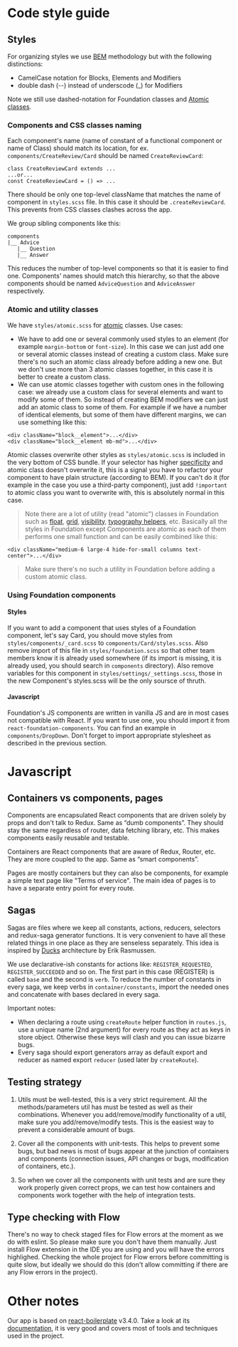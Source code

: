 # Code style guide

## Styles

For organizing styles we use [BEM](https://webdesign.tutsplus.com/articles/an-introduction-to-the-bem-methodology--cms-19403) methodology but with the following distinctions:

- CamelCase notation for Blocks, Elements and Modifiers
- double dash (--) instead of underscode (_) for Modifiers

Note we still use dashed-notation for Foundation classes and [Atomic classes](#atomic-and-utility-classes).

### Components and CSS classes naming

Each component's name (name of constant of a functional component or name of Class) should match its location, for ex. `components/CreateReview/Card` should be named `CreateReviewCard`:

```
class CreateReviewCard extends ...
...or...
const CreateReviewCard = () => ...
```

There should be only one top-level className that matches the name of component in `styles.scss` file. In this case it should be `.createReviewCard`. This prevents from CSS classes clashes across the app.

We group sibling components like this:

```
components
|__ Advice
   |__ Question
   |__ Answer
```

This reduces the number of top-level components so that it is easier to find one. Components' names should match this hierarchy, so that the above components should be named `AdviceQuestion` and `AdviceAnswer` respectively.

### Atomic and utility classes

We have `styles/atomic.scss` for [atomic](https://css-tricks.com/lets-define-exactly-atomic-css/) classes. Use cases:

- We have to add one or several commonly used styles to an element (for example `margin-bottom` or `font-size`). In this case we can just add one or several atomic classes instead of creating a custom class. Make sure there's no such an atomic class already before adding a new one. But we don't use more than 3 atomic classes together, in this case it is better to create a custom class.
- We can use atomic classes together with custom ones in the following case: we already use a custom class for several elements and want to modify some of them. So instead of creating BEM modifiers we can just add an atomic class to some of them. For example if we have a number of identical elements, but some of them have different margins, we can use something like this:

```
<div className="block__element">...</div>
<div className="block__element mb-md">...</div>
```

Atomic classes overwrite other styles as `styles/atomic.scss` is included in the very bottom of CSS bundle. If your selector has higher [specificity](https://developer.mozilla.org/ru/docs/Web/CSS/Specificity) and atomic class doesn't overwrite it, this is a signal you have to refactor your component to have plain structure (according to BEM). If you can't do it (for example in the case you use a third-party component), just add `!important` to atomic class you want to overwrite with, this is absolutely normal in this case. 

> Note there are a lot of utility (read "atomic") classes in Foundation such as [float](https://github.com/zurb/foundation-sites/blob/v6.3/docs/pages/float-classes.md), [grid](https://github.com/zurb/foundation-sites/blob/v6.3/docs/pages/grid.md), [visibility](https://github.com/zurb/foundation-sites/blob/v6.3/docs/pages/visibility.md), [typography helpers](https://github.com/zurb/foundation-sites/blob/v6.3/docs/pages/typography-helpers.md), etc. Basically all the styles in Foundation except Components are atomic as each of them performs one small function and can be easily combined like this:

```
<div className="medium-6 large-4 hide-for-small columns text-center">...</div>
```

> Make sure there's no such a utility in Foundation before adding a custom atomic class.

### Using Foundation components

#### Styles

If you want to add a component that uses styles of a Foundation component, let's say Card, you should move styles from `styles/components/_card.scss` to `components/Card/styles.scss`. Also remove import of this file in `styles/foundation.scss` so that other team members know it is already used somewhere (if its import is missing, it is already used, you should search in `components` directory). Also remove variables for this component in `styles/settings/_settings.scss`, those in the new Component's styles.scss will be the only soursce of thruth.

#### Javascript

Foundation's JS components are written in vanilla JS and are in most cases not compatible with React. If you want to use one, you should import it from `react-foundation-components`. You can find an example in `components/DropDown`. Don't forget to import appropriate stylesheet as described in the previous section.

# Javascript

## Containers vs components, pages

Components are encapsulated React components that are driven solely by props and don't talk to Redux. Same as “dumb components”. They should stay the same regardless of router, data fetching library, etc. This makes components easily reusable and testable.

Containers are React components that are aware of Redux, Router, etc. They are more coupled to the app. Same as “smart components”.

Pages are mostly containers but they can also be components, for example a simple text page like "Terms of service". The main idea of pages is to have a separate entry point for every route.

## Sagas

Sagas are files where we keep all constants, actions, reducers, selectors and redux-saga generator functions. It is very convenient to have all these related things in one place as they are senseless separately. This idea is inspired by [Ducks](https://github.com/erikras/ducks-modular-redux) architecture by Erik Rasmussen.

We use declarative-ish constants for actions like: `REGISTER_REQUESTED`, `REGISTER_SUCCEEDED` and so on. The first part in this case (REGISTER) is called `base` and the second is `verb`. To reduce the number of constants in every saga, we keep verbs in `container/constants`, import the needed ones and concatenate with bases declared in every saga.

Important notes:

- When declaring a route using `createRoute` helper function in `routes.js`, use a unique name (2nd argument) for every route as they act as keys in store object. Otherwise these keys will clash and you can issue bizarre bugs.
- Every saga should export generators array as default export and reducer as named export `reducer` (used later by `createRoute`).

## Testing strategy

1) Utils must be well-tested, this is a very strict requirement. All the methods/parameters util has must be tested as well as their combinations. Whenever you add/remove/modify functionality of a util, make sure you add/remove/modify tests. This is the easiest way to prevent a considerable amount of bugs.

2) Cover all the components with unit-tests. This helps to prevent some bugs, but bad news is most of bugs appear at the junction of containers and components (connection issues, API changes or bugs, modification of containers, etc.).

3) So when we cover all the components with unit tests and are sure they work properly given correct props, we can test how containers and components work together with the help of integration tests.

## Type checking with Flow

There's no way to check staged files for Flow errors at the moment as we do with eslint. So please make sure you don't have them manually. Just install Flow extension in the IDE you are using and you will have the errors highlighed. Checking the whole project for Flow errors before committing is quite slow, but ideally we should do this (don't allow committing if there are any Flow errors in the project).

# Other notes

Our app is based on [react-boilerplate](https://github.com/react-boilerplate/react-boilerplate) v3.4.0. Take a look at its [documentation](https://github.com/react-boilerplate/react-boilerplate#documentation), it is very good and covers most of tools and techniques used in the project.
